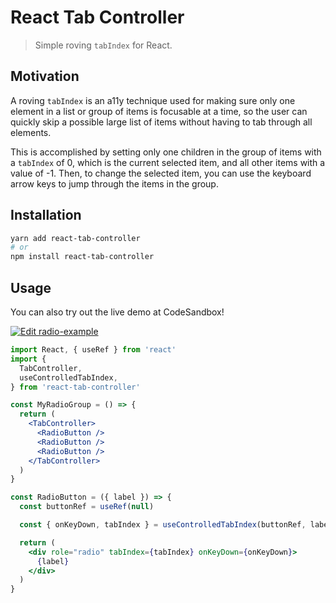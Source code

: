 # React Tab Controller

> Simple roving `tabIndex` for React.

## Motivation

A roving `tabIndex` is an a11y technique used for making sure only one
element in a list or group of items is focusable at a time, so the user
can quickly skip a possible large list of items without having to tab
through all elements.

This is accomplished by setting only one children in the group of items
with a `tabIndex` of 0, which is the current selected item, and all other
items with a value of -1. Then, to change the selected item, you can use
the keyboard arrow keys to jump through the items in the group.

## Installation

```sh
yarn add react-tab-controller
# or
npm install react-tab-controller
```

## Usage

You can also try out the live demo at CodeSandbox!

[![Edit radio-example](https://codesandbox.io/static/img/play-codesandbox.svg)](https://codesandbox.io/s/radioexample-2s9gi?fontsize=14)

```jsx
import React, { useRef } from 'react'
import {
  TabController,
  useControlledTabIndex,
} from 'react-tab-controller'

const MyRadioGroup = () => {
  return (
    <TabController>
      <RadioButton />
      <RadioButton />
      <RadioButton />
    </TabController>
  )
}

const RadioButton = ({ label }) => {
  const buttonRef = useRef(null)

  const { onKeyDown, tabIndex } = useControlledTabIndex(buttonRef, label)

  return (
    <div role="radio" tabIndex={tabIndex} onKeyDown={onKeyDown}>
      {label}
    </div>
  )
}
```
